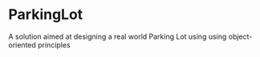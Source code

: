 # ParkingLot
A solution aimed at designing a real world Parking Lot using using object-oriented principles 
